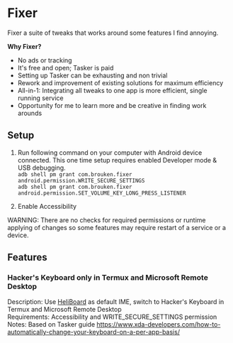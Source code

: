 # Fixer

Fixer a suite of tweaks that works around some features I find annoying.

**Why Fixer?**
*    No ads or tracking
*    It's free and open; Tasker is paid
*    Setting up Tasker can be exhausting and non trivial
*    Rework and improvement of existing solutions for maximum efficiency
*    All-in-1: Integrating all tweaks to one app is more efficient, single running service
*    Opportunity for me to learn more and be creative in finding work arounds

## Setup

1. Run following command on your computer with Android device connected. This one time setup requires enabled Developer mode & USB debugging. <br> ``adb shell pm grant com.brouken.fixer android.permission.WRITE_SECURE_SETTINGS`` <br> ``adb shell pm grant com.brouken.fixer android.permission.SET_VOLUME_KEY_LONG_PRESS_LISTENER``

2. Enable Accessibility

WARNING: There are no checks for required permissions or runtime applying of changes so some features may require restart of a service or a device.

## Features

### Hacker's Keyboard only in Termux and Microsoft Remote Desktop
Description: Use [HeliBoard](https://github.com/Helium314/HeliBoard) as default IME, switch to Hacker's Keyboard in Termux and Microsoft Remote Desktop<br>
Requirements: Accessibility and WRITE_SECURE_SETTINGS permission<br>
Notes: Based on Tasker guide https://www.xda-developers.com/how-to-automatically-change-your-keyboard-on-a-per-app-basis/
